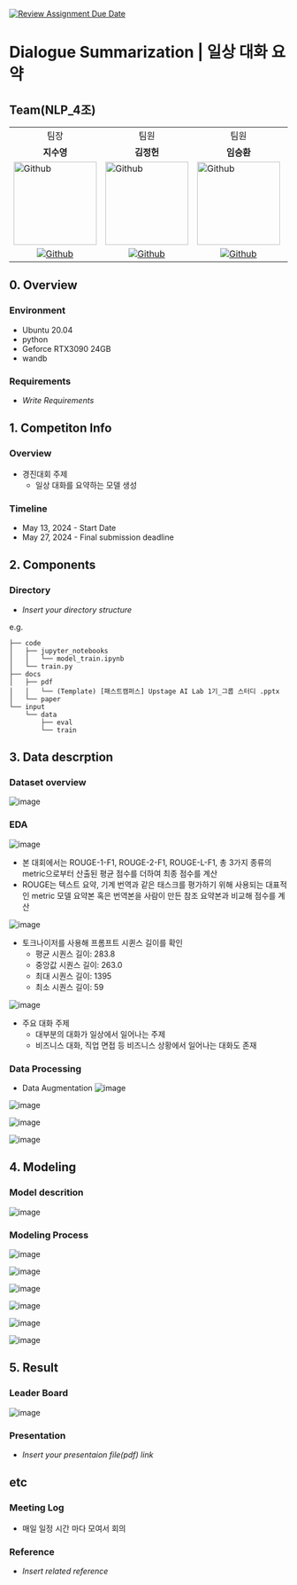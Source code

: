 [![Review Assignment Due Date](https://classroom.github.com/assets/deadline-readme-button-24ddc0f5d75046c5622901739e7c5dd533143b0c8e959d652212380cedb1ea36.svg)](https://classroom.github.com/a/03H_UnPI)
# Dialogue Summarization | 일상 대화 요약
## Team(NLP_4조)

<table>
<tr>
<td> <div align=center> 팀장 </div> </td>
<td> <div align=center> 팀원 </div> </td>
<td> <div align=center> 팀원 </div> </td>
<td> <div align=center> 팀원 </div> </td>
</tr>
<tr>
<td> <div align=center> <b>지수영</b> </div> </td>
<td> <div align=center> <b>김정헌</b> </div> </td>
<td> <div align=center> <b>임승환</b> </div> </td>
<td> <div align=center> <b>김동균</b> </div> </td>
</tr>
<tr>
<td> <img alt="Github" src="https://avatars.githubusercontent.com/u/156163982?v=4" width="150" height="150"/> </td>
<td> <img alt="Github" src="https://avatars.githubusercontent.com/u/156163982?v=4" width="150" height="150"/> </td>
<td> <img alt="Github" src="https://i.ibb.co/KF0w5S0/image.png" width="150" height="150"/> </td>
<td> <img alt="Github" src="https://avatars.githubusercontent.com/u/156163982?v=4" width="150" height="150"/> </td>
</tr>
<tr>
<td> <div align=center> <a href="https://github.com/"> <img alt="Github" src ="https://img.shields.io/badge/Github-181717.svg?&style=plastic&logo=Github&logoColor=white"/> </a></div> </td>
<td> <div align=center> <a href="https://github.com/"> <img alt="Github" src ="https://img.shields.io/badge/Github-181717.svg?&style=plastic&logo=Github&logoColor=white"/> </a></div> </td>
<td> <div align=center> <a href="https://github.com/LimSH0731"> <img alt="Github" src ="https://img.shields.io/badge/Github-181717.svg?&style=plastic&logo=Github&logoColor=white"/> </a></div> </td>
<td> <div align=center> <a href="https://github.com/"> <img alt="Github" src ="https://img.shields.io/badge/Github-181717.svg?&style=plastic&logo=Github&logoColor=white"/> </a></div> </td>
</tr>
</table>

## 0. Overview
### Environment

- Ubuntu 20.04
- python
- Geforce RTX3090 24GB
- wandb


### Requirements
- _Write Requirements_

## 1. Competiton Info

### Overview

- 경진대회 주제
    - 일상 대화를 요약하는 모델 생성

### Timeline

- May 13, 2024 - Start Date
- May 27, 2024 - Final submission deadline

## 2. Components

### Directory

- _Insert your directory structure_

e.g.
```
├── code
│   ├── jupyter_notebooks
│   │   └── model_train.ipynb
│   └── train.py
├── docs
│   ├── pdf
│   │   └── (Template) [패스트캠퍼스] Upstage AI Lab 1기_그룹 스터디 .pptx
│   └── paper
└── input
    └── data
        ├── eval
        └── train
```

## 3. Data descrption

### Dataset overview
![image](https://github.com/UpstageAILab2/upstage-nlp-summarization-nlp-04/assets/114049128/f358f5ce-f403-4d87-b8b3-546ebaaf53be)


### EDA


![image](https://github.com/UpstageAILab2/upstage-nlp-summarization-nlp-04/assets/114049128/255ae3de-a896-4e65-8a0f-2abbc91f5a65)


- 본 대회에서는 ROUGE-1-F1, ROUGE-2-F1, ROUGE-L-F1, 총 3가지 종류의 metric으로부터 산출된 평균 점수를 더하여 최종 점수를 계산
- ROUGE는 텍스트 요약, 기계 번역과 같은 태스크를 평가하기 위해 사용되는 대표적인 metric 모델 요약본 혹은 번역본을 사람이 만든 참조 요약본과 비교해 점수를 계산



![image](https://github.com/UpstageAILab2/upstage-nlp-summarization-nlp-04/assets/114049128/854b49aa-255e-4b0e-9f19-cd4fff37afc3)

- 토크나이저를 사용해 프롬프트 시퀸스 길이를 확인
    - 평균 시퀀스 길이: 283.8
    - 중앙값 시퀀스 길이: 263.0
    - 최대 시퀀스 길이: 1395
    - 최소 시퀀스 길이: 59
 
![image](https://github.com/UpstageAILab2/upstage-nlp-summarization-nlp-04/assets/114049128/63add4e0-e10d-44e1-8e4f-201ac9781006)


- 주요 대화 주제
    - 대부분의 대화가 일상에서 일어나는 주제
    - 비즈니스 대화, 직업 면접 등 비즈니스 상황에서 일어나는 대화도 존재





### Data Processing

- Data Augmentation
![image](https://github.com/UpstageAILab2/upstage-nlp-summarization-nlp-04/assets/114049128/9462acea-b042-4dad-93e3-52df77fbfdf2)


![image](https://github.com/UpstageAILab2/upstage-nlp-summarization-nlp-04/assets/114049128/b681ad99-58ad-479d-87c1-1cc0b934275a)


![image](https://github.com/UpstageAILab2/upstage-nlp-summarization-nlp-04/assets/114049128/d251cc3c-c3e4-4bf4-a09c-16d7916fe042)


![image](https://github.com/UpstageAILab2/upstage-nlp-summarization-nlp-04/assets/114049128/4625168c-ed65-4226-af0f-7d3026b8d2cb)





## 4. Modeling

### Model descrition

![image](https://github.com/UpstageAILab2/upstage-nlp-summarization-nlp-04/assets/114049128/9862ec58-c919-4eff-8dec-f9216606553e)


### Modeling Process

![image](https://github.com/UpstageAILab2/upstage-nlp-summarization-nlp-04/assets/114049128/4f8ddd34-b5e5-4dc2-a26c-f8ffe55c5864)

![image](https://github.com/UpstageAILab2/upstage-nlp-summarization-nlp-04/assets/114049128/2706687b-4319-4e5e-a416-49a559bd7536)

![image](https://github.com/UpstageAILab2/upstage-nlp-summarization-nlp-04/assets/114049128/b6ae5710-c171-4b2c-ba66-95cf9d150b10)


![image](https://github.com/UpstageAILab2/upstage-nlp-summarization-nlp-04/assets/114049128/c60c22c2-7007-4ae3-a263-b0e4a3ef889c)


![image](https://github.com/UpstageAILab2/upstage-nlp-summarization-nlp-04/assets/114049128/30e07d1b-8f4e-4479-bb1b-d645d588e374)

![image](https://github.com/UpstageAILab2/upstage-nlp-summarization-nlp-04/assets/114049128/64d9445d-bffc-4408-ad94-06a9cdcd6321)


## 5. Result


### Leader Board

![image](https://github.com/UpstageAILab2/upstage-nlp-summarization-nlp-04/assets/114049128/7b493fff-c9ca-4cb9-9ef0-7ec677fc168f)


### Presentation

- _Insert your presentaion file(pdf) link_

## etc

### Meeting Log

- 매일 일정 시간 마다 모여서 회의

### Reference

- _Insert related reference_
